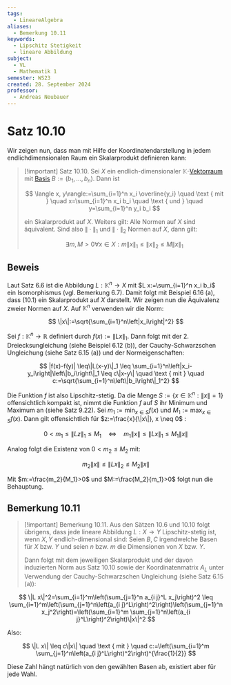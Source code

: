 ```yaml
---
tags:
  - LineareAlgebra
aliases:
  - Bemerkung 10.11
keywords:
  - Lipschitz Stetigkeit
  - lineare Abbildung
subject:
  - VL
  - Mathematik 1
semester: WS23
created: 28. September 2024
professor:
  - Andreas Neubauer
---
```


# Satz 10.10

Wir zeigen nun, dass man mit Hilfe der Koordinatendarstellung in jedem endlichdimensionalen Raum ein Skalarprodukt definieren kann:

> [!important] Satz 10.10. Sei $X$ ein endlich-dimensionaler $\mathbb{K}$-[Vektorraum](Algebra/Vektorraum.md) mit [Basis](Algebra/Basis.md) $B:=\left(b_1, \ldots, b_n\right)$. Dann ist
> 
> $$
> \langle x, y\rangle:=\sum_{i=1}^n x_i \overline{y_i} \quad \text { mit } \quad x=\sum_{i=1}^n x_i b_i \quad \text { und } \quad y=\sum_{i=1}^n y_i b_i
> $$
> 
> ein Skalarprodukt auf $X$.
> Weiters gilt: Alle Normen auf $X$ sind äquivalent.
> Sind also $\|\cdot\|_1$ und $\|\cdot\|_2$ Normen auf $X$, dann gilt:
> 
> $$
> \exists m, M>0 \forall x \in X: m\|x\|_1 \leq\|x\|_2 \leq M\|x\|_1
> $$

## Beweis

Laut Satz 6.6 ist die Abbildung $L: \mathbb{K}^n \rightarrow X$ mit $L x:=\sum_{i=1}^n x_i b_i$ ein Isomorphismus (vgl. Bemerkung 6.7). Damit folgt mit Beispiel 6.16 (a), dass (10.1) ein Skalarprodukt auf $X$ darstellt.
Wir zeigen nun die Äquivalenz zweier Normen auf $X$. Auf $\mathbb{K}^n$ verwenden wir die Norm:

$$
\|x\|:=\sqrt{\sum_{i=1}^n\left|x_i\right|^2}
$$


Sei $f: \mathbb{K}^n \rightarrow \mathbb{R}$ definiert durch $f(x):=\|L x\|_1$. Dann folgt mit der 2. Dreiecksungleichung (siehe Beispiel 6.12 (b)), der Cauchy-Schwarzschen Ungleichung (siehe Satz 6.15 (a)) und der Normeigenschaften:

$$
|f(x)-f(y)| \leq\|L(x-y)\|_1 \leq \sum_{i=1}^n\left|x_i-y_i\right|\left\|b_i\right\|_1 \leq c\|x-y\| \quad \text { mit } \quad c:=\sqrt{\sum_{i=1}^n\left\|b_i\right\|_1^2}
$$


Die Funktion $f$ ist also Lipschitz-stetig.
Da die Menge $S:=\left\{x \in \mathbb{K}^n:\|x\|=1\right\}$ offensichtlich kompakt ist, nimmt die Funktion $f$ auf $S$ ihr Minimum und Maximum an (siehe Satz 9.22). Sei $m_1:=\min _{x \in S} f(x)$ und $M_1:=\max _{x \in S} f(x)$. Dann gilt offensichtlich für $z:=\frac{x}{\|x\|}, x \neq 0$ :

$$
0<m_1 \leq\|L z\|_1 \leq M_1 \quad \Longleftrightarrow \quad m_1\|x\| \leq\|L x\|_1 \leq M_1\|x\|
$$


Analog folgt die Existenz von $0<m_2 \leq M_2$ mit:

$$
m_2\|x\| \leq\|L x\|_2 \leq M_2\|x\|
$$


Mit $m:=\frac{m_2}{M_1}>0$ und $M:=\frac{M_2}{m_1}>0$ folgt nun die Behauptung.

## Bemerkung 10.11

> [!important] Bemerkung 10.11. Aus den Sätzen 10.6 und 10.10 folgt übrigens, dass jede lineare Abbildung $L: X \rightarrow Y$ Lipschitz-stetig ist, wenn $X, Y$ endlich-dimensional sind:
> Seien $B, C$ irgendwelche Basen für $X$ bzw. $Y$ und seien $n$ bzw. $m$ die Dimensionen von $X$ bzw. $Y$.
> 
> Dann folgt mit dem jeweiligen Skalarprodukt und der davon induzierten Norm aus Satz 10.10 sowie der Koordinatenmatrix $A_L$ unter Verwendung der Cauchy-Schwarzschen Ungleichung (siehe Satz 6.15 (a)):

$$
\|L x\|^2=\sum_{i=1}^m\left(\sum_{j=1}^n a_{i j}^L x_j\right)^2 \leq \sum_{i=1}^m\left(\sum_{j=1}^n\left(a_{i j}^L\right)^2\right)\left(\sum_{j=1}^n x_j^2\right)=\left(\sum_{i=1}^m \sum_{j=1}^n\left(a_{i j}^L\right)^2\right)\|x\|^2
$$

Also:

$$
\|L x\| \leq c\|x\| \quad \text { mit } \quad c:=\left(\sum_{i=1}^m \sum_{j=1}^n\left(a_{i j}^L\right)^2\right)^{\frac{1}{2}}
$$

Diese Zahl hängt natürlich von den gewählten Basen ab, existiert aber für jede Wahl.